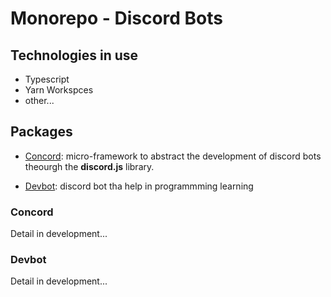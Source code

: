# Monorepo - Discord Bots

## Technologies in use

- Typescript
- Yarn Workspces
- other...

## Packages

- [Concord](###concord): micro-framework to abstract the development of discord bots
  theourgh the **discord.js** library.

- [Devbot](###devbot): discord bot tha help in programmming learning

### Concord

Detail in development...

### Devbot

Detail in development...
